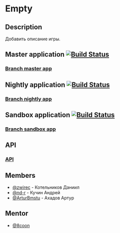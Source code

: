 # Empty

## Description
Добавить описание игры.

## Master application [![Build Status](https://travis-ci.org/frontend-park-mail-ru/2017_2_42.svg?branch=master)](https://travis-ci.org/frontend-park-mail-ru/2017_2_42)
### [Branch master app](https://master-42.herokuapp.com)


## Nightly application [![Build Status](https://travis-ci.org/frontend-park-mail-ru/2017_2_42.svg?branch=nightly)](https://travis-ci.org/frontend-park-mail-ru/2017_2_42)
### [Branch nightly app](https://nightly-42.herokuapp.com)


## Sandbox application [![Build Status](https://travis-ci.org/frontend-park-mail-ru/2017_2_42.svg?branch=sandbox)](https://travis-ci.org/frontend-park-mail-ru/2017_2_42)
### [Branch sandbox app](https://sand42box.herokuapp.com)

## API
### [API](https://swaggerhub.com/apis/zwirec/best-js_game/1.0.0)


## Members
* [@zwirec](https://github.com/zwirec) - Котельников Даниил
* [@nd-r](https://github.com/nd-r) - Кучин Андрей
* [@ArturBmstu](https://github.com/ArturBmstu) - Ахадов Артур

## Mentor

* [@8coon](https://github.com/8coon)